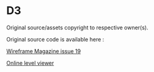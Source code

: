 # D3

Original source/assets copyright to respective owner(s).

Original source code is available here :

[Wireframe Magazine issue 19](https://github.com/Wireframe-Magazine/Wireframe19)

[Online level viewer](https://picosonic.github.io/D3/)
